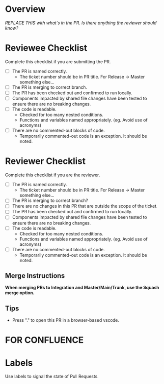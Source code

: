 # Overview 
_REPLACE THIS with what's in the PR. Is there anything the reviewer should know?_ 

# Reviewee Checklist 
Complete this checklist if you are submitting the PR.
- [ ] The PR is named correctly. 
  - The ticket number should be in PR title. For Release -> Master something else... 
- [ ] The PR is merging to correct branch.
- [ ] The PR has been checked out and confirmed to run locally.
- [ ] Components impacted by shared file changes have been tested to ensure there are no breaking changes.  
- [ ] The code is readable.
  - Checked for too many nested conditions.
  - Functions and variables named appropriately. (eg.  Avoid use of acronyms)
- [ ] There are no commented-out blocks of code.
  - Temporarily commented-out code is an exception.  It should be noted.   

# Reviewer Checklist
Complete this checklist if you are the reviewer.
- [ ] The PR is named correctly.  
  - The ticket number should be in PR title. For Release -> Master something else... 
- [ ] The PR is merging to correct branch? 
- [ ] There are no changes in this PR that are outside the scope of the ticket.
- [ ] The PR has been checked out and confirmed to run locally.
- [ ] Components impacted by shared file changes have been tested to ensure there are no breaking changes.  
- [ ] The code is readable.
  - Checked for too many nested conditions.
  - Functions and variables named appropriately. (eg. Avoid use of acronyms)
- [ ] There are no commented-out blocks of code.
  - Temporarily commented-out code is an exception.  It should be noted. 

## Merge Instructions
__When merging PRs to Integration and Master/Main/Trunk, use the Squash merge option.__

## Tips
- Press "." to open this PR in a browser-based vscode. 

# FOR CONFLUENCE

# Labels 
Use labels to signal the state of Pull Requests.  